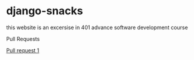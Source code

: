 # django-snacks

this website is an excersise in 401 advance software development course 

Pull Requests 

[Pull request 1](https://github.com/hayaa123/django-snacks/pull/1)
